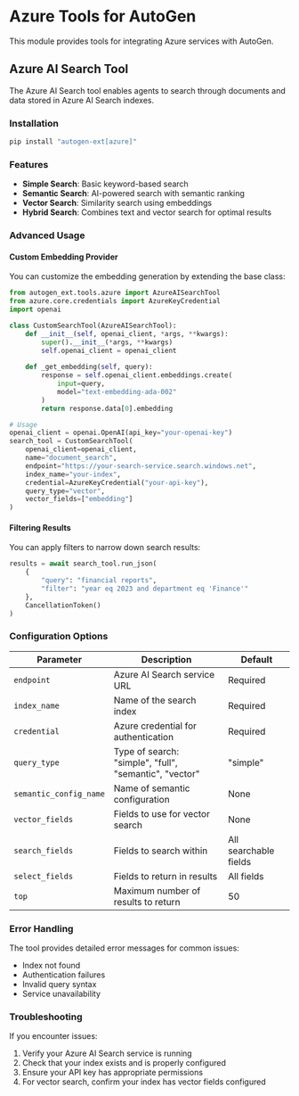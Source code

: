# Azure Tools for AutoGen

This module provides tools for integrating Azure services with AutoGen.

## Azure AI Search Tool

The Azure AI Search tool enables agents to search through documents and data stored in Azure AI Search indexes.

### Installation

```bash
pip install "autogen-ext[azure]"
```

### Features

- **Simple Search**: Basic keyword-based search
- **Semantic Search**: AI-powered search with semantic ranking
- **Vector Search**: Similarity search using embeddings
- **Hybrid Search**: Combines text and vector search for optimal results

### Advanced Usage

#### Custom Embedding Provider

You can customize the embedding generation by extending the base class:

```python
from autogen_ext.tools.azure import AzureAISearchTool
from azure.core.credentials import AzureKeyCredential
import openai

class CustomSearchTool(AzureAISearchTool):
    def __init__(self, openai_client, *args, **kwargs):
        super().__init__(*args, **kwargs)
        self.openai_client = openai_client
        
    def _get_embedding(self, query):
        response = self.openai_client.embeddings.create(
            input=query,
            model="text-embedding-ada-002"
        )
        return response.data[0].embedding

# Usage
openai_client = openai.OpenAI(api_key="your-openai-key")
search_tool = CustomSearchTool(
    openai_client=openai_client,
    name="document_search",
    endpoint="https://your-search-service.search.windows.net",
    index_name="your-index",
    credential=AzureKeyCredential("your-api-key"),
    query_type="vector",
    vector_fields=["embedding"]
)
```

#### Filtering Results

You can apply filters to narrow down search results:

```python
results = await search_tool.run_json(
    {
        "query": "financial reports",
        "filter": "year eq 2023 and department eq 'Finance'"
    }, 
    CancellationToken()
)
```

### Configuration Options

| Parameter | Description | Default |
|-----------|-------------|---------|
| `endpoint` | Azure AI Search service URL | Required |
| `index_name` | Name of the search index | Required |
| `credential` | Azure credential for authentication | Required |
| `query_type` | Type of search: "simple", "full", "semantic", "vector" | "simple" |
| `semantic_config_name` | Name of semantic configuration | None |
| `vector_fields` | Fields to use for vector search | None |
| `search_fields` | Fields to search within | All searchable fields |
| `select_fields` | Fields to return in results | All fields |
| `top` | Maximum number of results to return | 50 |

### Error Handling

The tool provides detailed error messages for common issues:

- Index not found
- Authentication failures
- Invalid query syntax
- Service unavailability

### Troubleshooting

If you encounter issues:

1. Verify your Azure AI Search service is running
2. Check that your index exists and is properly configured
3. Ensure your API key has appropriate permissions
4. For vector search, confirm your index has vector fields configured 